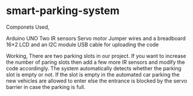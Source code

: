 # smart-parking-system

Componets Used,

Arduino UNO Two IR sensors Servo motor Jumper wires and a breadboard 16×2 LCD and an I2C module USB cable for uploading the code

Working, There are two parking slots in our project. If you want to increase the number of paring slots then add a few more IR sensors and modify the code accordingly. The system automatically detects whether the parking slot is empty or not. If the slot is empty in the automated car parking the new vehicles are allowed to enter else the entrance is blocked by the servo barrier in case the parking is full.

